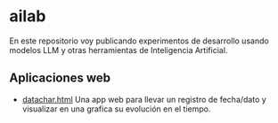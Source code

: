 # ailab

En este repositorio voy publicando experimentos de desarrollo usando modelos LLM y otras herramientas de Inteligencia Artificial.

## Aplicaciones web

* [datachar.html](datachart/README.md) Una app web para llevar un registro de fecha/dato y visualizar en una grafica su evolución en el tiempo.
